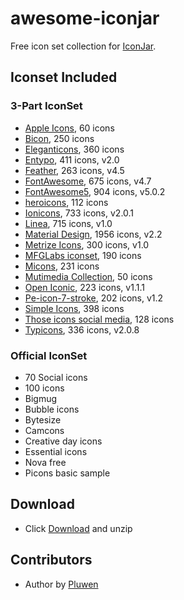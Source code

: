 # awesome-iconjar
Free icon set collection for [IconJar](https://geticonjar.com/).

## Iconset Included

### 3-Part IconSet
* [Apple Icons](http://www.webalys.com/), 60 icons
* [Bicon](http://bicon.lab.themebucket.net), 250 icons
* [Eleganticons](https://github.com/josephnle/elegant-icons), 360 icons
* [Entypo](http://www.entypo.com/), 411 icons, v2.0
* [Feather](https://feathericons.com), 263 icons, v4.5
* [FontAwesome](https://github.com/FortAwesome/Font-Awesome), 675 icons, v4.7
* [FontAwesome5](https://fontawesome.com), 904 icons, v5.0.2
* [heroicons](https://github.com/sschoger/heroicons-ui), 112 icons
* [Ionicons](https://github.com/driftyco/ionicons), 733 icons, v2.0.1
* [Linea](http://linea.io/), 715 icons, v1.0
* [Material Design](https://github.com/google/material-design-icons), 1956 icons, v2.2
* [Metrize Icons](http://www.alessioatzeni.com/metrize-icons/), 300 icons, v1.0
* [MFGLabs iconset](https://github.com/MfgLabs/mfglabs-iconset), 190 icons
* [Micons](https://dribbble.com/shots/2071168-231-Icon-Set), 231 icons
* [Mutimedia Collection](), 50 icons
* [Open Iconic](https://github.com/iconic/open-iconic), 223 icons, v1.1.1
* [Pe-icon-7-stroke](http://themes-pixeden.com/font-demos/7-stroke/), 202 icons, v1.2
* [Simple Icons](https://simpleicons.org/), 398 icons
* [Those icons social media](https://thoseicons.com/freebies), 128 icons
* [Typicons](https://github.com/stephenhutchings/typicons.font), 336 icons, v2.0.8

### Official IconSet
* 70 Social icons
* 100 icons
* Bigmug
* Bubble icons
* Bytesize
* Camcons
* Creative day icons
* Essential icons
* Nova free
* Picons basic sample

## Download
* Click [Download](https://github.com/pluwen/awesome-iconjar/archive/master.zip) and unzip

## Contributors
* Author by [Pluwen](https://twitter.com/pluwen)
